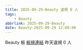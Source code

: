 ```yaml
---
title: 2025-09-29-Beauty 違規 0 人
tags:
    - Beauty
abbrlink: 2025-09-29-Beauty
date: Beauty-2025-09-29 12:00:00
---
```

Beauty 板 [板規連結](https://www.ptt.cc/bbs/Beauty/M.1630069980.A.84B.html)
昨天違規 0 人
